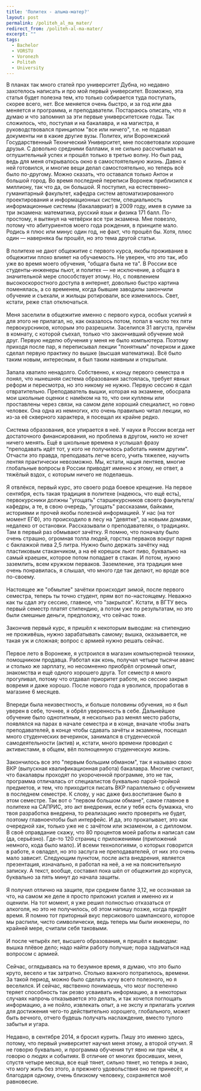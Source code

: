 ```yaml
---
title: 'Политех - альма-матер?'
layout: post
permalink: /politeh_al_ma_mater/
redirect_from: /politeh-al-ma-mater/
excerpt: ""
tags:
  - Bachelor
  - VORSTU
  - Voronezh
  - Politeh
  - University
---
```


В планах так много статей про университет Дубна, но недавно захотелось написать и про мой первый университет. Возможно, эта статья будет полезна тем, кто только собирается туда поступать, скорее всего, нет. Все меняется очень быстро, и за год или два меняется и программа, и преподаватели. Постараюсь описать, что я думаю и что запомнил за эти первые университетские годы. Так сложилось, что, поступая и на бакалавра, и на магистра, я руководствовался принципом "все или ничего", т.е. не подавал документы ни в какие другие вузы. Политех, или Воронежский Государственный Технический Университет, мне посоветовали хорошие друзья. С довольно средними баллами, я не сильно рассчитывал на оглушительный успех и прошёл только в третью волну. Но был рад, ведь для меня открывалось окно в самостоятельную жизнь. Давно к ней готовился, и многие вещи делал самостоятельно, но теперь всё было по-другому. Можно сказать, что оставался только Антон и большой город. Во время последней переписи Воронеж приблизился к миллиону, так что да, он большой. Я поступил, на естественно-гуманитарный факультет, кафедра систем автоматизированного проектирования и информационных систем, специальность информационные системы (бакалавриат) в 2009 году, имея в сумме за три экзамена: математика, русский язык и физика 171 балл. По-простому, я вытянул на четвёрки все три экзамена. Мне повезло, потому что абитуриентов моего года рождения, в принципе мало. Родись я плюс или минус один год, не факт, что прошёл бы. Хотя, плюс один — наверняка бы прошёл, но это тема другой статьи.
<br>
<br>
В политехе не дают общежитие с первого курса, якобы проживание в общежитии плохо влияет на обучаемость. Не уверен, что это так, ибо уже во время моего обучения, "общага была не та". В России все студенты-инженеры пьют, и политех — не исключение, а общага в значительной мере способствует этому. Но, с появлением высокоскоростного доступа в интернет, довольно быстро картина поменялась, а со временем, когда бывшие заводилы закончили обучение и съехали, и жильцы ротировали, все изменилось. Свет, кстати, реже стал отключаться.
<br>
<br>
Меня заселили в общежитие именно с первого курса, особых усилий я для этого не прилагал, но, как оказалось потом, попал в число тех пяти первокурсников, которым это разрешили. Заселился 31 августа, причём в комнату, с которой съехал, только что закончивший обучение мой друг. Первую неделю обучения у меня не было компьютера. Поэтому приходя после пар, я переписывал лекции "понятным" почерком и даже сделал первую практику по вышке (высшая математика). Всё было таким новым, интересным, я был таким наивным и открытым.
<br>
<br>
Запала хватило ненадолго. Собственно, к концу первого семестра я понял, что нынешняя система образования застоялась, требует явных реформ и пересмотра, но это никому не нужно. Первую сессию я сдал отвратительно. Преподаватель вышки, которая на экзамене, обосрала мои школьные оценки с намёком на то, что они куплены или проставлены через связи, на самом деле хороший специалист, но говно человек. Она одна из немногих, кто очень правильно читал лекции, но из-за её скверного характера, я посещал их крайне редко.
<br>
<br>
Система образования, все упирается в неё. У науки в России всегда нет достаточного финансирования, но проблема в другом, никто не хочет ничего менять. Ещё в школьные времена я услышал фразу "преподавать идёт тот, у кого не получилось работать никем другим". Отчасти это правда, преподавать легче всего, учить тяжелее, научить лентяя практически невозможно. Мы, кстати, нация лентяев, многие глобальные вопросы в России приводят именно к этому, не ответ, а тяжёлый вздох, с которым ничего не поделаешь.
<br>
<br>
Я отвлёкся, первый курс, это своего рода боевое крещение. На первое сентября, есть такая традиция в политехе (надеюсь, что ещё есть), первокурсники должны "угощать" старшекурсников своего факультета/кафедры, а те, в свою очередь, "угощать" рассказами, байками, историями и прочей якобы полезной информацией. У нас (на тот момент ЕГФ), это происходило в лесу на "девятке", за новыми домами, недалеко от остановки. Рассказывали о преподавателях, о традициях. Там в первый раз обмывают зачётку. Я помню, что поначалу было очень страшно, огромная толпа людей, горстка перваков вокруг парня с баклажкой пива 2,5 литра. Нужно было держать зачётку над пластиковым стаканчиком, а на её корешок льют пиво, буквально на самый краешек, которое потом попадает в стакан. И потом, нужно заземлить, всем кружком перваков. Заземление, эта традиция мне очень понравилась, я слышал, что много где так делают, но вроде все по-своему.
<br>
<br>
Настоящее же "обмытие" зачётки происходит зимой, после первого семестра, теперь ты точно студент, прям вот по-настоящему. Неважно как ты сдал эту сессию, главное, что "закрылся". Кстати, в ВГТУ весь первый семестр платят стипендию, а потом уже по результатам, но это были смешные деньги, предположу, что сейчас тоже.
<br>
<br>
Закончив первый курс, я пришёл к некоторым выводам: на стипендию не проживёшь, нужно зарабатывать самому; вышка, оказывается, не такая уж и сложная; вопрос с армией нужно решать сейчас.
<br>
<br>
Первое лето в Воронеже, я устроился в магазин компьютерной техники, помощником продавца. Работал как конь, получал четыре тысячи аванс и столько же зарплату, но несомненно приобрёл огромный опыт, знакомства и ещё одного хорошего друга. Тот семестр я много прогуливал, потому что отдавал приоритет работе, но сессию закрыл вовремя и даже хорошо. После нового года я уволился, проработав в магазине 6 месяцев.
<br>
<br>
Впереди была неизвестность, и больше половины обучения, но я был уверен в себе, точнее, я обрёл уверенность в себе. Дальнейшее обучение было однотипным, я несколько раз менял место работы, появлялся на парах в начале семестра и в конце, вначале чтобы знать преподавателей, в конце чтобы сдавать зачёты и экзамены, посещал много студенческих вечеринок, занимался в студенческой самодеятельности (актив) и, кстати, много времени проводил с активистами, в общем, вёл полноценную студенческую жизнь.
<br>
<br>
Закончилось все это "первым большим обманом", так я называю свою ВКР (выпускная квалификационная работа) бакалавра. Многие считают, что бакалавры проходят по укороченной программе, это не так, программа отличалась от специалистов буквально парой-тройкой предметов, и тем, что приходится писать ВКР параллельно с обучением в последнем семестре. К слову, у нас даже физ.воспитание было в этом семестре. Так вот о "первом большом обмане", самое главное в политехе на САПРИС, это акт внедрения, если у тебя есть бумажка, что твоя разработка внедрена, то реализацию никто проверять не будет, поэтому главноечтобы был интерфейс. И да, это прокатывает, это как очередной хак, только уже не с зачётом или экзаменом, а с дипломом. В своё оправдание скажу, что 80 процентов моей работы я написал сам (да, серьёзно). Где-то 120 страниц с приложениями (приложений немного, кода было мало). И всеми технологиями, о которых говорится в работе, я овладел, но это заслуга не преподавателей, от них это очень мало зависит. Следующим пунктом, после акта внедрения, является презентация, изначально, я работал на неё, а не на пояснительную записку. А текст, вообще, составил пока шёл от общежития до корпуса, буквально за пять минут до начала защиты.
<br>
<br>
Я получил отлично на защите, при среднем балле 3,12, не осознавая за что, на самом же деле я просто приложил усилия и именно их и оценили. На тот момент, я уже решил полностью отказаться от алкоголя, но это не получилось, об этом напишу позже, когда придёт время. Я помню тот приторный вкус персикового шампанского, которое мы распили, чисто символически, ведь теперь мы были инженеры, по крайней мере, считали себя таковыми.
<br>
<br>
И после четырёх лет, высшего образования, я пришёл к выводам: вышка плёвое дело; надо найти работу получше; пора задуматься над вопросом с армией.
<br>
<br>
Сейчас, оглядываясь на то безумное время, я думаю, что это было круто, весело и так затратно. Столько важного потратилось, времени. За такой период, можно было сделать кучу всего
полезного, но я веселился. И сейчас, явственно понимаешь, что мозг постепенно теряет способность так резво усваивать информацию, а в некоторых случаях напрочь отказывается это делать, и так хочется поглощать информацию, а не пойло, извлекать опыт, а не экспу и прилагать усилия для достижения чего-то действительно хорошего, глобального, может быть вечного, отчего будешь получать наслаждение, вместо тупого забытья и угара.
<br>
<br>
Недавно, в сентябре 2014, я бросил курить. Пишу это именно здесь, потому, что первый университет научил меня этому, а второй отучил. Я не говорю буквально, и программа обучения тут явно ни при чём, я говорю о людях и событиях. В отличие от многих бросивших, меня, спустя четыре месяца, все ещё тянет, сильно тянет, но теперь я знаю, что могу жить без этого, а прежнего удовольствия оно не принесёт, и благодаря одному, очень близкому человеку, сохраняется моё равновесие.
